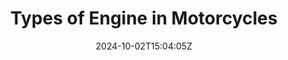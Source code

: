 ---
title: "Types of Engine in Motorcycles"
date: 2024-10-02T15:04:05Z
summary: "There are various type of engines on Motorcycles"
description: "There are various type of engines on Motorcycles"
toc: false
readTime: true
autonumber: true
math: false
tags: ["motorcycles", "engine"]
showTags: true
hideBackToTop: false
categories: ["Adventure"]
---